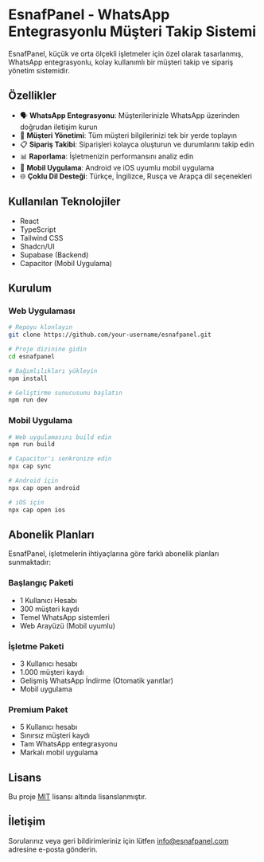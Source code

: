 
# EsnafPanel - WhatsApp Entegrasyonlu Müşteri Takip Sistemi

EsnafPanel, küçük ve orta ölçekli işletmeler için özel olarak tasarlanmış, WhatsApp entegrasyonlu, kolay kullanımlı bir müşteri takip ve sipariş yönetim sistemidir.

## Özellikler

- 🗣️ **WhatsApp Entegrasyonu**: Müşterilerinizle WhatsApp üzerinden doğrudan iletişim kurun
- 👥 **Müşteri Yönetimi**: Tüm müşteri bilgilerinizi tek bir yerde toplayın
- 📋 **Sipariş Takibi**: Siparişleri kolayca oluşturun ve durumlarını takip edin
- 📊 **Raporlama**: İşletmenizin performansını analiz edin
- 📱 **Mobil Uygulama**: Android ve iOS uyumlu mobil uygulama
- 🌐 **Çoklu Dil Desteği**: Türkçe, İngilizce, Rusça ve Arapça dil seçenekleri

## Kullanılan Teknolojiler

- React
- TypeScript
- Tailwind CSS
- Shadcn/UI
- Supabase (Backend)
- Capacitor (Mobil Uygulama)

## Kurulum

### Web Uygulaması

```bash
# Repoyu klonlayın
git clone https://github.com/your-username/esnafpanel.git

# Proje dizinine gidin
cd esnafpanel

# Bağımlılıkları yükleyin
npm install

# Geliştirme sunucusunu başlatın
npm run dev
```

### Mobil Uygulama

```bash
# Web uygulamasını build edin
npm run build

# Capacitor'ı senkronize edin
npx cap sync

# Android için
npx cap open android

# iOS için
npx cap open ios
```

## Abonelik Planları

EsnafPanel, işletmelerin ihtiyaçlarına göre farklı abonelik planları sunmaktadır:

### Başlangıç Paketi
- 1 Kullanıcı Hesabı
- 300 müşteri kaydı
- Temel WhatsApp sistemleri
- Web Arayüzü (Mobil uyumlu)

### İşletme Paketi
- 3 Kullanıcı hesabı
- 1.000 müşteri kaydı
- Gelişmiş WhatsApp İndirme (Otomatik yanıtlar)
- Mobil uygulama

### Premium Paket
- 5 Kullanıcı hesabı
- Sınırsız müşteri kaydı
- Tam WhatsApp entegrasyonu
- Markalı mobil uygulama

## Lisans

Bu proje [MIT](LICENSE) lisansı altında lisanslanmıştır.

## İletişim

Sorularınız veya geri bildirimleriniz için lütfen [info@esnafpanel.com](mailto:info@esnafpanel.com) adresine e-posta gönderin.
